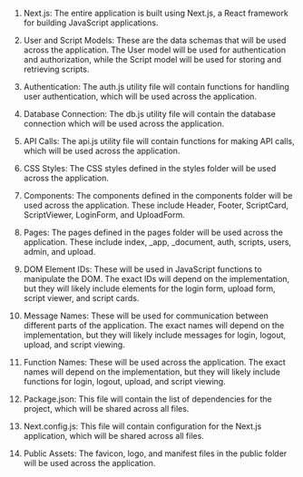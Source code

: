 1. Next.js: The entire application is built using Next.js, a React framework for building JavaScript applications.

2. User and Script Models: These are the data schemas that will be used across the application. The User model will be used for authentication and authorization, while the Script model will be used for storing and retrieving scripts.

3. Authentication: The auth.js utility file will contain functions for handling user authentication, which will be used across the application.

4. Database Connection: The db.js utility file will contain the database connection which will be used across the application.

5. API Calls: The api.js utility file will contain functions for making API calls, which will be used across the application.

6. CSS Styles: The CSS styles defined in the styles folder will be used across the application.

7. Components: The components defined in the components folder will be used across the application. These include Header, Footer, ScriptCard, ScriptViewer, LoginForm, and UploadForm.

8. Pages: The pages defined in the pages folder will be used across the application. These include index, _app, _document, auth, scripts, users, admin, and upload.

9. DOM Element IDs: These will be used in JavaScript functions to manipulate the DOM. The exact IDs will depend on the implementation, but they will likely include elements for the login form, upload form, script viewer, and script cards.

10. Message Names: These will be used for communication between different parts of the application. The exact names will depend on the implementation, but they will likely include messages for login, logout, upload, and script viewing.

11. Function Names: These will be used across the application. The exact names will depend on the implementation, but they will likely include functions for login, logout, upload, and script viewing.

12. Package.json: This file will contain the list of dependencies for the project, which will be shared across all files.

13. Next.config.js: This file will contain configuration for the Next.js application, which will be shared across all files.

14. Public Assets: The favicon, logo, and manifest files in the public folder will be used across the application.